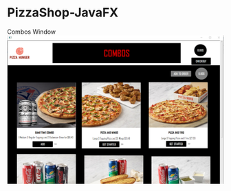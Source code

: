 # PizzaShop-JavaFX


Combos Window
![combos ](https://github.com/sing5745/PizzaShop-JavaFX/raw/master/Combos.PNG)
